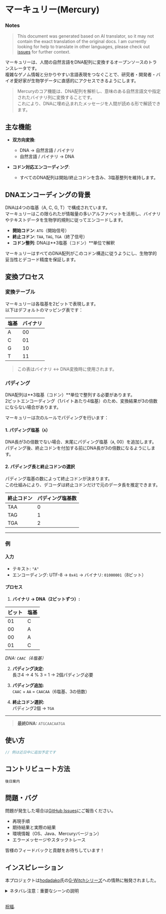 # マーキュリー(Mercury)

### Notes
> This document was generated based on AI translator, so it may not contain the exact translation of the original docs. I am currently looking for help to translate in other languages, please check out [issues](https://github.com/hodadako/mercury/issues/1) for further context. 

マーキュリーは、人間の自然言語をDNA配列に変換するオープンソースのトランスレータです。  
複雑なゲノム情報と分かりやすい言語表現をつなぐことで、研究者・開発者・バイオ愛好家が生物学データに直感的にアクセスできるようにします。

> Mercuryのコア機能は、DNA配列を解析し、意味のある自然言語文や指定されたバイナリ列に変換することです。  
> これにより、DNAに埋め込まれたメッセージを人間が読める形で解読できます。

## 主な機能
- **双方向変換**:
    - DNA → 自然言語 / バイナリ
    - 自然言語 / バイナリ → DNA

- **コドン対応エンコーディング**:
    - すべてのDNA配列は開始/終止コドンを含み、3塩基整列を維持します。

## DNAエンコーディングの背景

DNAは4つの塩基（A, C, G, T）で構成されています。  
マーキュリーはこの限られたが情報量の多いアルファベットを活用し、バイナリやテキストデータを生物学的規則に従ってエンコードします。

- **開始コドン**: `ATG`（開始信号）
- **終止コドン**: `TAA`, `TAG`, `TGA`（終了信号）
- **コドン整列**: DNAは**3塩基（コドン）**単位で解釈

マーキュリーはすべてのDNA配列がこのコドン構造に従うようにし、生物学的妥当性とデコード精度を保証します。

## 変換プロセス

### 変換テーブル

マーキュリーは各塩基を2ビットで表現します。  
以下はデフォルトのマッピング表です：

| 塩基 | バイナリ |
|------|----------|
| A    | 00       |
| C    | 01       |
| G    | 10       |
| T    | 11       |

> この表はバイナリ ↔ DNA変換時に使用されます。

### パディング

DNA配列は**3塩基（コドン）**単位で整列する必要があります。  
2ビットエンコーディング（1バイトあたり4塩基）のため、変換結果が3の倍数にならない場合があります。

マーキュリーは次のルールでパディングを行います：

#### 1. パディング塩基（`A`）

DNA長が3の倍数でない場合、末尾にパディング塩基（`A`, 00）を追加します。  
パディング後、終止コドンを付加する前にDNA長が3の倍数になるようにします。

#### 2. パディング長と終止コドンの選択

パディング塩基の数によって終止コドンが決まります。  
この仕組みにより、デコーダは終止コドンだけで元のデータ長を推定できます。

| 終止コドン | パディング塩基数 |
|------------|------------------|
| TAA        | 0                |
| TAG        | 1                |
| TGA        | 2                |

---

### 例

#### 入力
- テキスト: `"A"`
- エンコーディング: UTF-8 → `0x41` → バイナリ: `01000001`（8ビット）

#### プロセス

1. **バイナリ → DNA（2ビットずつ）:**

| ビット | 塩基 |
|--------|------|
| 01     | C    |
| 00     | A    |
| 00     | A    |
| 01     | C    |

_DNA: `CAAC`（4塩基）_

2. **パディング決定:**  
長さ4 → 4 % 3 = 1 → 2個パディング必要

3. **パディング追加:**  
`CAAC` + `AA` = `CAACAA`（6塩基、3の倍数）

4. **終止コドン選択:**  
パディング2個 → `TGA`

---

> **最終DNA:** `ATGCAACAATGA`

## 使い方
```java
// 例は近日中に追加予定です
```

## コントリビュート方法
`後日案内`

## 問題・バグ

問題が発生した場合は[GitHub Issues](https://github.com/your-repo/mercury/issues)にご報告ください。

- 再現手順
- 期待結果と実際の結果
- 環境情報（OS、Java、Mercuryバージョン）
- エラーメッセージやスタックトレース

皆様のフィードバックと貢献をお待ちしています！

## インスピレーション

本プロジェクトは[hodadako](https://github.com/hodadako)氏の[G-Witchシリーズ](https://en.gundam.info/about-gundam/series-pages/witch/)への情熱に触発されました。

<details>
<summary>ネタバレ注意：重要なシーンの説明</summary>

主人公ミオリネ・レンブランが母親の残したトマトのDNAから隠されたメッセージを発見するシーンが着想源です。  
アニメではJavaベースのシステムでDNAメッセージを解読し、セキュリティシステムを解除する様子が描かれています。

</details>
<br>

[祝福](https://youtu.be/3eytpBOkOFA?si=lWngRVD31NY4kCwh).